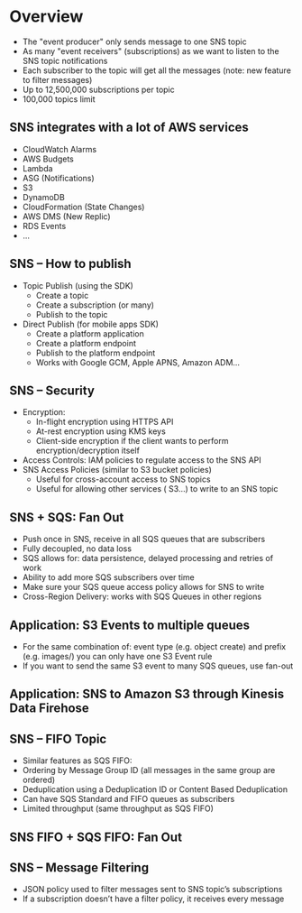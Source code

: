 # Overview

- The "event producer" only sends message to one SNS topic
- As many "event receivers" (subscriptions) as we want to listen to the SNS topic notifications
- Each subscriber to the topic will get all the messages (note: new feature to filter messages)
- Up to 12,500,000 subscriptions per topic
- 100,000 topics limit

## SNS integrates with a lot of AWS services

- CloudWatch Alarms
- AWS Budgets
- Lambda
- ASG (Notifications)
- S3
- DynamoDB
- CloudFormation (State Changes)
- AWS DMS (New Replic)
- RDS Events
- ...

## SNS – How to publish

- Topic Publish (using the SDK)
  - Create a topic
  - Create a subscription (or many)
  - Publish to the topic
- Direct Publish (for mobile apps SDK)
  - Create a platform application
  - Create a platform endpoint
  - Publish to the platform endpoint
  - Works with Google GCM, Apple APNS, Amazon ADM…

## SNS – Security

- Encryption:
  - In-flight encryption using HTTPS API
  - At-rest encryption using KMS keys
  - Client-side encryption if the client wants to perform encryption/decryption itself
- Access Controls: IAM policies to regulate access to the SNS API
- SNS Access Policies (similar to S3 bucket policies)
  - Useful for cross-account access to SNS topics
  - Useful for allowing other services ( S3…) to write to an SNS topic

## SNS + SQS: Fan Out

- Push once in SNS, receive in all SQS queues that are subscribers
- Fully decoupled, no data loss
- SQS allows for: data persistence, delayed processing and retries of work
- Ability to add more SQS subscribers over time
- Make sure your SQS queue access policy allows for SNS to write
- Cross-Region Delivery: works with SQS Queues in other regions

## Application: S3 Events to multiple queues

- For the same combination of: event type (e.g. object create) and prefix (e.g. images/) you can only have one S3 Event rule
- If you want to send the same S3 event to many SQS queues, use fan-out

## Application: SNS to Amazon S3 through Kinesis Data Firehose

## SNS – FIFO Topic

- Similar features as SQS FIFO:
- Ordering by Message Group ID (all messages in the same group are ordered)
- Deduplication using a Deduplication ID or Content Based Deduplication
- Can have SQS Standard and FIFO queues as subscribers
- Limited throughput (same throughput as SQS FIFO)

## SNS FIFO + SQS FIFO: Fan Out

## SNS – Message Filtering

- JSON policy used to filter messages sent to SNS topic’s subscriptions
- If a subscription doesn’t have a filter policy, it receives every message
